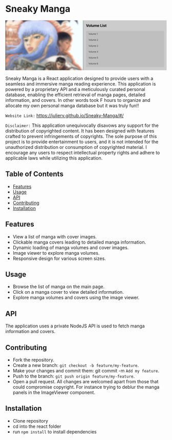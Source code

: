 # Sneaky Manga

![Sneaky Manga Logo](Image0Header.png)

Sneaky Manga is a  React application designed to provide users with a seamless and immersive manga reading experience. This application is powered by a proprietary API and a meticulously curated personal database, enabling the efficient retrieval of manga pages, detailed information, and covers. In other words took F hours to organize and allocate my own personal manga database but it was truly fun!!

`Website Link:` https://julierv.github.io/Sneaky-Manga/#/

`Disclaimer:` This application unequivocally disavows any support for the distribution of copyrighted content. It has been designed with features crafted to prevent infringements of copyrights. The sole purpose of this project is to provide entertainment to users, and it is not intended for the unauthorized distribution or consumption of copyrighted material. I encourage any users to respect intellectual property rights and adhere to applicable laws while utilizing this application.

## Table of Contents

- [Features](#features)
- [Usage](#usage)
- [API](#api)
- [Contributing](#contributing)
- [Installation](#installation)

## Features

- View a list of manga with cover images.
- Clickable manga covers leading to detailed manga information.
- Dynamic loading of manga volumes and cover images.
- Image viewer to explore manga volumes.
- Responsive design for various screen sizes.

## Usage

- Browse the list of manga on the main page.
- Click on a manga cover to view detailed information.
- Explore manga volumes and covers using the image viewer.

## API

The application uses a private NodeJS API is used to fetch manga information and covers.

## Contributing

- Fork the repository.
- Create a new branch: `git checkout -b feature/my-feature`.
- Make your changes and commit them: git commit -m `Add my feature`.
- Push to the branch: `git push origin feature/my-feature`.
- Open a pull request.
All changes are welcomed apart from those that could compromise copyright. For instance trying to deblur the manga panels in the ImageViewer component.


## Installation

- Clone repository
- cd into the react folder
- run `npm install` to install dependencies
